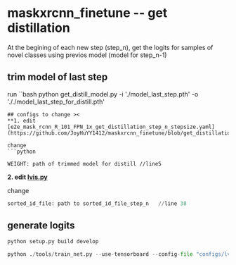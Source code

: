 # maskxrcnn_finetune -- get distillation

At the begining of each new step (step_n), get the logits for samples of novel classes using previos model (model for step_n-1)

## trim model of last step 
run
``bash
python get_distill_model.py -i './model_last_step.pth' -o '././model_last_step_for_distill.pth'
```
## configs to change ><
**1. edit [e2e_mask_rcnn_R_101_FPN_1x_get_distillation_step_n_stepsize.yaml](https://github.com/JoyHuYY1412/maskxrcnn_finetune/blob/get_distillation/configs/lvis/e2e_mask_rcnn_R_101_FPN_1x_get_distillation_step1_160.yaml)**

change
```python

WEIGHT: path of trimmed model for distill //line5

```

**2. edit [lvis.py](https://github.com/JoyHuYY1412/maskxrcnn_finetune/blob/get_distillation/maskrcnn_benchmark/data/datasets/lvis.py)**

change
```python
sorted_id_file: path to sorted_id_file_step_n   //line 38
```


## generate logits

```python
python setup.py build develop

python ./tools/train_net.py --use-tensorboard --config-file "configs/lvis/e2e_mask_rcnn_R_50_FPN_1x_get_distillation_step_n_stepsize.yaml" MODEL.RPN.FPN_POST_NMS_TOP_N_TRAIN 1000
```

